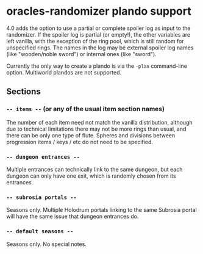 # oracles-randomizer plando support

4.0 adds the option to use a partial or complete spoiler log as input to the
randomizer. If the spoiler log is partial (or empty!), the other variables are
left vanilla, with the exception of the ring pool, which is still random for
unspecified rings. The names in the log may be external spoiler log names (like
"wooden/noble sword") or internal ones (like "sword").

Currently the only way to create a plando is via the `-plan` command-line
option. Multiworld plandos are not supported.


## Sections

### `-- items --` (or any of the usual item section names)

The number of each item need not match the vanilla distribution, although due
to technical limitations there may not be more rings than usual, and there can
be only one type of flute. Spheres and divisions between progression items /
keys / etc do not need to be specified.


### `-- dungeon entrances --`

Multiple entrances can technically link to the same dungeon, but each dungeon
can only have one exit, which is randomly chosen from its entrances.


### `-- subrosia portals --`

Seasons only. Multiple Holodrum portals linking to the same Subrosia portal
will have the same issue that dungeon entrances do.


### `-- default seasons --`

Seasons only. No special notes.
